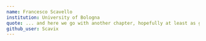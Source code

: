 ```yaml
---
name: Francesco Scavello
institution: University of Bologna
quote: ... and here we go with another chapter, hopefully at least as good as the previous one
github_user: Scavix
---
```

